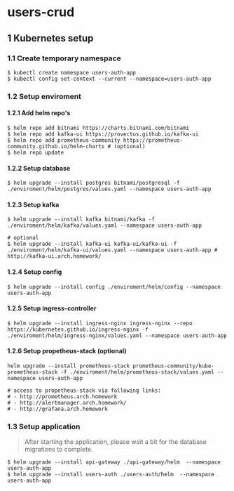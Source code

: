 # users-crud

## 1 Kubernetes setup

### 1.1 Create temporary namespace

```shell
$ kubectl create namespace users-auth-app
$ kubectl config set-context --current --namespace=users-auth-app
```

### 1.2 Setup enviroment

#### 1.2.1 Add helm repo's
```shell
$ helm repo add bitnami https://charts.bitnami.com/bitnami
$ helm repo add kafka-ui https://provectus.github.io/kafka-ui
$ helm repo add prometheus-community https://prometheus-community.github.io/helm-charts # (optional)
$ helm repo update
```

#### 1.2.2 Setup database
```shell
$ helm upgrade --install postgres bitnami/postgresql -f ./enviroment/helm/postgres/values.yaml --namespace users-auth-app
```

#### 1.2.3 Setup kafka
```shell
$ helm upgrade --install kafka bitnami/kafka -f ./enviroment/helm/kafka/values.yaml --namespace users-auth-app

# optional
$ helm upgrade --install kafka-ui kafka-ui/kafka-ui -f ./enviroment/helm/kafka-ui/values.yaml --namespace users-auth-app # http://kafka-ui.arch.homework/
```

#### 1.2.4 Setup config
```shell
$ helm upgrade --install config ./enviroment/helm/config --namespace users-auth-app
```

#### 1.2.5 Setup ingress-controller
```shell
$ helm upgrade --install ingress-nginx ingress-nginx --repo https://kubernetes.github.io/ingress-nginx -f ./enviroment/helm/ingress-nginx/values.yaml --namespace users-auth-app
```

#### 1.2.6 Setup propetheus-stack (optional)
```shell
helm upgrade --install prometheus-stack prometheus-community/kube-prometheus-stack -f ./enviroment/helm/prometheus-stack/values.yaml --namespace users-auth-app

# access to propetheus-stack via following links:
# - http://prometheus.arch.homework
# - http://alertmanager.arch.homework/
# - http://grafana.arch.homework
```

### 1.3 Setup application

> After starting the application, please wait a bit for the database migrations to complete.

```shell
$ helm upgrade --install api-gateway ./api-gateway/helm  --namespace users-auth-app
$ helm upgrade --install users-auth ./users-auth/helm  --namespace users-auth-app
```
